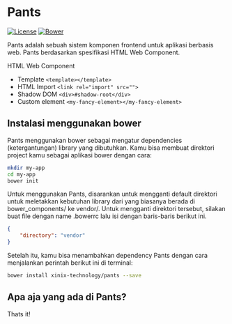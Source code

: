 Pants
=====

[![License](http://img.shields.io/badge/license-MIT-red.svg?style=flat-square)](https://github.com/reekoheek/pants/blob/master/LICENSE)
[![Bower](http://img.shields.io/bower/v/xinix-technology/pants.svg?style=flat-square)](https://github.com/xinix-technology/pants)

Pants adalah sebuah sistem komponen frontend untuk aplikasi berbasis web. Pants berdasarkan spesifikasi HTML Web Component.

HTML Web Component
- Template          `<template></template>`
- HTML Import       `<link rel="import" src="">`
- Shadow DOM        `<div>#shadow-root</div>`
- Custom element    `<my-fancy-element></my-fancy-element>`

## Instalasi menggunakan bower

Pants menggunakan bower sebagai mengatur dependencies (ketergantungan) library
yang dibutuhkan. Kamu bisa membuat direktori project kamu sebagai aplikasi bower dengan cara:

```bash
mkdir my-app
cd my-app
bower init
```

Untuk menggunakan Pants, disarankan untuk mengganti default direktori untuk meletakkan kebutuhan library dari yang biasanya berada di bower_components/ ke vendor/. Untuk mengganti direktori tersebut, silakan buat file dengan name .bowerrc lalu isi dengan baris-baris berikut ini.

```json
{
    "directory": "vendor"
}
```

Setelah itu, kamu bisa menambahkan dependency Pants dengan cara menjalankan perintah berikut ini di terminal:

```bash
bower install xinix-technology/pants --save
```

## Apa aja yang ada di Pants?



Thats it!
